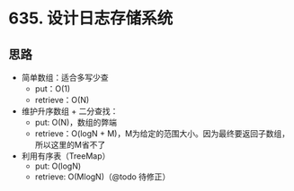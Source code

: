 # 635. 设计日志存储系统

## 思路

- 简单数组：适合多写少查
  - put：O(1)
  - retrieve：O(N)
- 维护升序数组 + 二分查找：
  - put: O(N)，数组的弊端
  - retrieve：O(logN + M)，M为给定的范围大小。因为最终要返回子数组，所以这里的M省不了
- 利用有序表（TreeMap）
  - put: O(logN)
  - retrieve: O(MlogN)（@todo 待修正）
